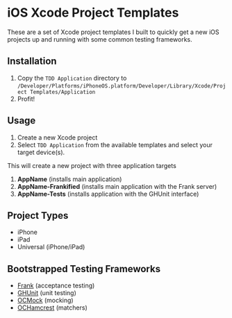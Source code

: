 # iOS Xcode Project Templates

These are a set of Xcode project templates I built to quickly get a new iOS projects up and running with some common testing frameworks.

## Installation

1. Copy the `TDD Application` directory to `/Developer/Platforms/iPhoneOS.platform/Developer/Library/Xcode/Project Templates/Application`
2. Profit!

## Usage

1. Create a new Xcode project
2. Select `TDD Application` from the available templates and select your target device(s).

This will create a new project with three application targets

1. **AppName** (installs main application)
2. **AppName-Frankified** (installs main application with the Frank server)
3. **AppName-Tests** (installs application with the GHUnit interface)

## Project Types

* iPhone
* iPad
* Universal (iPhone/iPad)

## Bootstrapped Testing Frameworks

* [Frank](https://github.com/moredip/Frank) (acceptance testing)
* [GHUnit](https://github.com/gabriel/gh-unit) (unit testing)
* [OCMock](http://www.mulle-kybernetik.com/software/OCMock/) (mocking)
* [OCHamcrest](http://code.google.com/p/hamcrest/) (matchers)